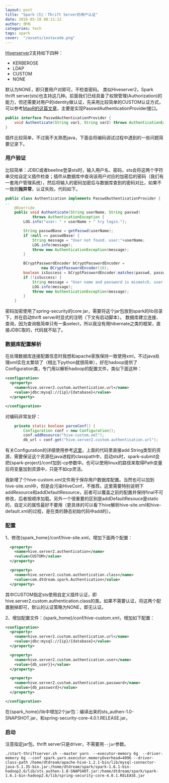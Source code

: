 ```yaml
---
layout: post
title: "Spark（九）：Thrift Server的用户认证"
date: 2016-05-18 08:11:12
author: 伊布
categories: tech
tags: spark
cover:  "/assets/instacode.png"
---
```


[Hiverserver](https://cwiki.apache.org/confluence/display/Hive/Setting+Up+HiveServer2#SettingUpHiveServer2-Authentication/SecurityConfiguration)2支持如下四种：

- KERBEROSE
- LDAP
- CUSTOM
- NONE

默认为NONE，即只要用户对即可，不检查密码。
类似Hiveserver2，Spark thrift server(sts)也支持这几种。前面我们已经具备了权限管理(Authorization)的能力，但还需要对用户的identity做认证，先采用比较简单的CUSTOM认证方式，可以参考[MapR的这篇文章](http://doc.mapr.com/display/MapR40x/Using+HiveServer2#UsingHiveServer2-ConfiguringCustomAuthentication)，主要是实现PasswdAuthenticationProvider接口。


```java
public interface PasswdAuthenticationProvider {
    void Authenticate(String var1, String var2) throws AuthenticationException;
}
```


插件比较简单，不过我不太熟悉java，下面会将编码调试过程中遇到的一些问题简要记录下。

### 用户验证

比较简单：JDBC或者beeline登录sts时，输入用户名、密码，sts会将这两个字符串交给自定义插件检查；插件从数据库中查询该用户对应的加密后的密码（我们有一套用户管理系统），然后将输入的密码加密后与数据库查到的密码对比，如果不一致则**抛异常**，认证失败。代码如下。

```java
public class Authentication implements PasswdAuthenticationProvider {
..
    @Override
    public void Authenticate(String userName, String passwd)
            throws AuthenticationException {
        LOG.info("user: " + userName + " try login.");

        String passwdBase = getPasswd(userName);
        if (null == passwdBase) {
            String message = "User not found. user:"+userName;
            LOG.info(message);
            throw new AuthenticationException(message);
        }

        BCryptPasswordEncoder bCryptPasswordEncoder =
                new BCryptPasswordEncoder(10);
        boolean isSuccess = bCryptPasswordEncoder.matches(passwd, passwdBase);
        if (!isSuccess) {
            String message = "User name and password is mismatch. user:"+userName;
            LOG.info(message);
            throw new AuthenticationException(message);
        }
    }
```

密码加密使用了spring-security的core jar，需要将这个jar包放到spark的lib目录下，并在启动thrift server时显式的注明（下文有启动脚本）。
数据库建立连接、查询，因为查询极简单只有一条select，所以我没有用hibernate之类的框架，直接JDBC取的，代码就不贴了。

### 数据库配置解析
在处理数据库连接配置信息时我想和apache家族保持一致使用xml，不过java处理xml实在太繁琐了（相比下python就很简单），好在hadoop提供了Configuration类，专门用以解析hadoop的配置文件，类似下面这种：

```xml
<configuration>
  <property>
    <name>hive.server2.custom.authentication.url</name>
    <value>jdbc:mysql://{ip}/{database}</value>
  </property>

</configuration>

```

对编码非常友好：

```java
    private static boolean parseConf() {
        Configuration conf = new Configuration();
        conf.addResource("hive-custom.xml");
        db_url = conf.get("hive.server2.custom.authentication.url");
```

有关Configuration的详细使用参考[这里](https://hadoop.apache.org/docs/r2.6.1/api/org/apache/hadoop/conf/Configuration.html)，上面的代码里直接add String类型的资源，需要保证这个资源在java进程的classpath中，启动sts时，spark-submit会把{spark-project}/conf加到-cp参数中。也可以使用linux的路径来取得Path变量后将变量加到资源中，只是不如cp灵活。

我新增了个hive-custom.xml文件用于保存用户数据库配置。当然也可以加到hive-site.xml中，但是会污染HiveConf，不推荐。这里需要特别说明下addResource和addDefaultResource，前者可以覆盖之前的配置并保持final不可修改，后者按顺序加载。另外一个很重要的区别是addDefaultResouce是static的，自定义的属性最好不要用（更具体的可以看下hive解析hive-site.xml和hive-default.xml的过程，是在类的静态初始代码中add的）。


### 配置

1、修改{spark_home}/conf/hive-site.xml，增加下面两个配置：

```xml
  <property>
    <name>hive.server2.authentication</name>
    <value>CUSTOM</value>
  </property>

  <property>
    <name>hive.server2.custom.authentication.class</name>
    <value>com.dtdream.spark.Authentication</value>
  </property>
```

其中CUSTOM指定sts使用自定义插件认证，即hive.server2.custom.authentication.class的类。如果不需要认证，将这两个配置删掉即可，默认的认证策略为NONE，即无认证。

2、增加配置文件：{spark_home}/conf/hive-custom.xml，增加如下配置：

```xml
<configuration>
  <property>
    <name>hive.server2.custom.authentication.url</name>
    <value>jdbc:mysql://{ip}/{database}</value>
  </property>

  <property>
    <name>hive.server2.custom.authentication.user</name>
    <value>{db_user}}</value>
  </property>

  <property>
    <name>hive.server2.custom.authentication.password</name>
    <value>{db_password}</value>
  </property>

</configuration>

```


在{spark_home}/lib中增加2个jar包：编译出来的sts_authen-1.0-SNAPSHOT.jar，和spring-security-core-4.0.1.RELEASE.jar。


### 启动

注意指定jar包。thrift server只是driver，不需要用`--jar`参数。

```
./start-thriftserver.sh --master yarn  --executor-memory 6g  --driver-memory 6g --conf spark.yarn.executor.memoryOverhead=4096 --driver-class-path /home/dtdream/apache-hive-1.2.1-bin/lib/mysql-connector-java-5.1.35-bin.jar:/home/dtdream/spark/spark-1.6.1-bin-hadoop2.6/lib/sts_authen-1.0-SNAPSHOT.jar:/home/dtdream/spark/spark-1.6.1-bin-hadoop2.6/lib/spring-security-core-4.0.1.RELEASE.jar
```


